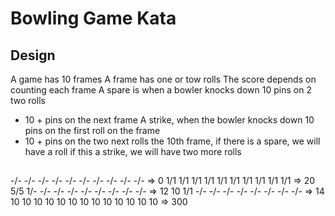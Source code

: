 # Bowling Game Kata

## Design
A game has 10 frames
A frame has one or tow rolls
The score depends on counting each frame
A spare is when a bowler knocks down 10 pins on 2 two rolls
 - 10 + pins on the next frame
A strike, when the bowler knocks down 10 pins on the first roll on the frame
 - 10 + pins on the two next rolls
 the 10th frame, if there is a spare, we will have a roll
 if this a strike, we will have two more rolls

 ##
-/- -/- -/- -/- -/- -/- -/- -/- -/- -/- => 0
1/1 1/1 1/1 1/1 1/1 1/1 1/1 1/1 1/1 1/1 => 20
5/5 1/- -/- -/- -/- -/- -/- -/- -/- -/- => 12
10  1/1 -/- -/- -/- -/- -/- -/- -/- -/- => 14
10 10 10 10 10 10 10 10 10 10 10 10 10  => 300

